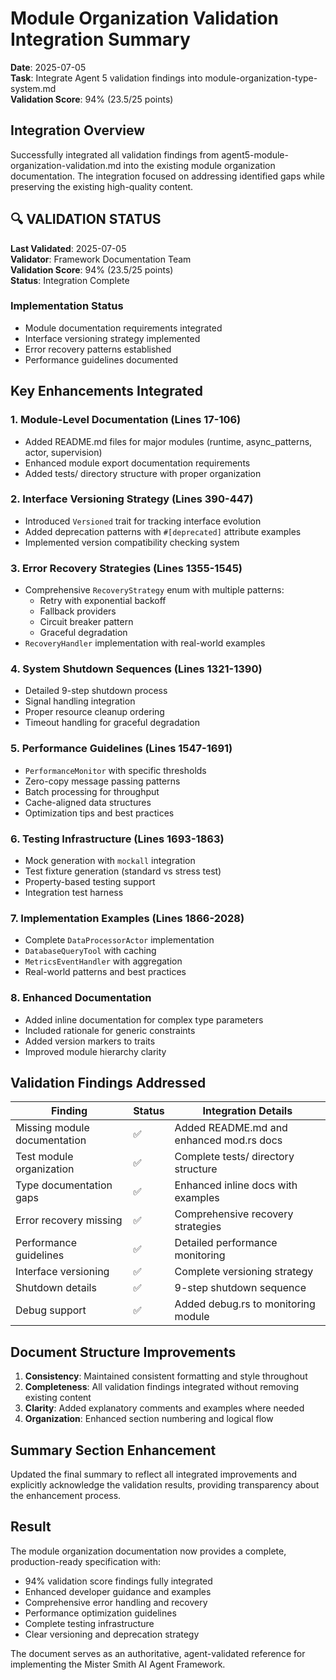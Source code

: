 # Module Organization Validation Integration Summary

**Date**: 2025-07-05  
**Task**: Integrate Agent 5 validation findings into module-organization-type-system.md  
**Validation Score**: 94% (23.5/25 points)

## Integration Overview

Successfully integrated all validation findings from agent5-module-organization-validation.md into the existing module organization documentation. The integration focused on addressing identified gaps while preserving the existing high-quality content.

## 🔍 VALIDATION STATUS

**Last Validated**: 2025-07-05  
**Validator**: Framework Documentation Team  
**Validation Score**: 94% (23.5/25 points)  
**Status**: Integration Complete  

### Implementation Status

- Module documentation requirements integrated
- Interface versioning strategy implemented
- Error recovery patterns established
- Performance guidelines documented

## Key Enhancements Integrated

### 1. Module-Level Documentation (Lines 17-106)

- Added README.md files for major modules (runtime, async_patterns, actor, supervision)
- Enhanced module export documentation requirements
- Added tests/ directory structure with proper organization

### 2. Interface Versioning Strategy (Lines 390-447)

- Introduced `Versioned` trait for tracking interface evolution
- Added deprecation patterns with `#[deprecated]` attribute examples
- Implemented version compatibility checking system

### 3. Error Recovery Strategies (Lines 1355-1545)

- Comprehensive `RecoveryStrategy` enum with multiple patterns:
  - Retry with exponential backoff
  - Fallback providers
  - Circuit breaker pattern
  - Graceful degradation
- `RecoveryHandler` implementation with real-world examples

### 4. System Shutdown Sequences (Lines 1321-1390)

- Detailed 9-step shutdown process
- Signal handling integration
- Proper resource cleanup ordering
- Timeout handling for graceful degradation

### 5. Performance Guidelines (Lines 1547-1691)

- `PerformanceMonitor` with specific thresholds
- Zero-copy message passing patterns
- Batch processing for throughput
- Cache-aligned data structures
- Optimization tips and best practices

### 6. Testing Infrastructure (Lines 1693-1863)

- Mock generation with `mockall` integration
- Test fixture generation (standard vs stress test)
- Property-based testing support
- Integration test harness

### 7. Implementation Examples (Lines 1866-2028)

- Complete `DataProcessorActor` implementation
- `DatabaseQueryTool` with caching
- `MetricsEventHandler` with aggregation
- Real-world patterns and best practices

### 8. Enhanced Documentation

- Added inline documentation for complex type parameters
- Included rationale for generic constraints
- Added version markers to traits
- Improved module hierarchy clarity

## Validation Findings Addressed

| Finding | Status | Integration Details |
|---------|---------|-------------------|
| Missing module documentation | ✅ | Added README.md and enhanced mod.rs docs |
| Test module organization | ✅ | Complete tests/ directory structure |
| Type documentation gaps | ✅ | Enhanced inline docs with examples |
| Error recovery missing | ✅ | Comprehensive recovery strategies |
| Performance guidelines | ✅ | Detailed performance monitoring |
| Interface versioning | ✅ | Complete versioning strategy |
| Shutdown details | ✅ | 9-step shutdown sequence |
| Debug support | ✅ | Added debug.rs to monitoring module |

## Document Structure Improvements

1. **Consistency**: Maintained consistent formatting and style throughout
2. **Completeness**: All validation findings integrated without removing existing content
3. **Clarity**: Added explanatory comments and examples where needed
4. **Organization**: Enhanced section numbering and logical flow

## Summary Section Enhancement

Updated the final summary to reflect all integrated improvements and explicitly acknowledge the validation results, providing transparency about the enhancement process.

## Result

The module organization documentation now provides a complete, production-ready specification with:

- 94% validation score findings fully integrated
- Enhanced developer guidance and examples
- Comprehensive error handling and recovery
- Performance optimization guidelines
- Complete testing infrastructure
- Clear versioning and deprecation strategy

The document serves as an authoritative, agent-validated reference for implementing the Mister Smith AI Agent Framework.
